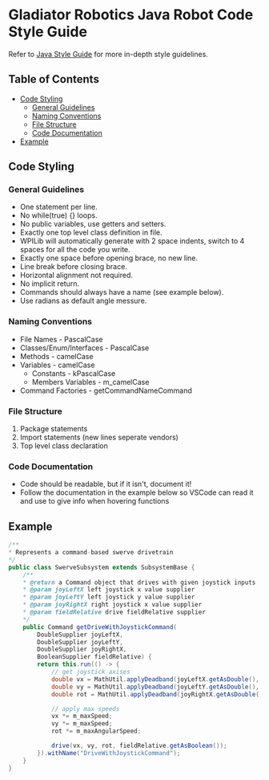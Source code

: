# Gladiator Robotics Java Robot Code Style Guide
Refer to [Java Style Guide](https://google.github.io/styleguide/javaguide.html) for more in-depth style guidelines.
## Table of Contents
- [Code Styling](#Code-Styling)
    - [General Guidelines](#General-Guidelines)
    - [Naming Conventions](#Naming-Conventions)
    - [File Structure](#File-Structure)
    - [Code Documentation](#Code-Documentation)
- [Example](#Example)

## Code Styling
### General Guidelines
- One statement per line.
- No while(true) {} loops.
- No public variables, use getters and setters.
- Exactly one top level class definition in file. 
- WPILib will automatically generate with 2 space indents, switch to 4 spaces for all the code you write.
- Exactly one space before opening brace, no new line.
- Line break before closing brace.
- Horizontal alignment not required.
- No implicit return.
- Commands should always have a name (see example below).
- Use radians as default angle messure.


### Naming Conventions
- File Names - PascalCase
- Classes/Enum/Interfaces - PascalCase
- Methods - camelCase
- Variables - camelCase
    - Constants - kPascalCase
    - Members Variables - m_camelCase
- Command Factories - getCommandNameCommand

### File Structure
1. Package statements
2. Import statements (new lines seperate vendors)
3. Top level class declaration

### Code Documentation
- Code should be readable, but if it isn't, document it!
- Follow the documentation in the example below so VSCode can read it and use to give info when hovering functions

## Example
```java
/** 
* Represents a command-based swerve drivetrain
*/
public class SwerveSubsystem extends SubsystemBase {
    /**
    * @return a Command object that drives with given joystick inputs
    * @param joyLeftX left joystick x value supplier
    * @param joyLeftY left joystick y value supplier
    * @param joyRightX right joystick x value supplier
    * @param fieldRelative drive fieldRelative supplier
    */
    public Command getDriveWithJoystickCommand(
        DoubleSupplier joyLeftX,
        DoubleSupplier joyLeftY,
        DoubleSupplier joyRightX,
        BooleanSupplier fieldRelative) {
        return this.run(() -> {
            // get joystick axises
            double vx = MathUtil.applyDeadband(joyLeftX.getAsDouble(), Constants.DriveTeamConstants.kJoystickDeadzone);
            double vy = MathUtil.applyDeadband(joyLeftY.getAsDouble(), Constants.DriveTeamConstants.kJoystickDeadzone);
            double rot = MathUtil.applyDeadband(joyRightX.getAsDouble(), Constants.DriveTeamConstants.kJoystickDeadzone);

            // apply max speeds
            vx *= m_maxSpeed;
            vy *= m_maxSpeed;
            rot *= m_maxAngularSpeed;

            drive(vx, vy, rot, fieldRelative.getAsBoolean());
        }).withName("DriveWithJoystickCommand");
    }
}
```
